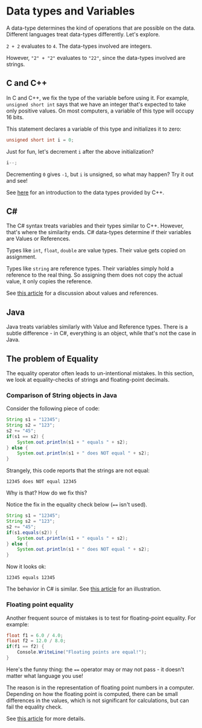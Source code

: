 # Data types and Variables

A data-type determines the kind of operations that are possible on the data.
Different languages treat data-types differently. Let's explore.

`2 + 2` evaluates to `4`. The data-types involved are integers.

However, `"2" + "2"` evaluates to `"22"`,
since the data-types involved are strings.

## C and C++

In C and C++, we fix the type of the variable before using it.
For example, `unsigned short int` says that we have an integer that's
expected to take only positive values.
On most computers, a variable of this type will occupy 16 bits.

This statement declares a variable of this type and initializes it to zero:

```C
unsigned short int i = 0;
```

Just for fun, let's decrement `i` after the above initialization?

```C
i--;
```

Decrementing `0` gives `-1`, but `i` is unsigned, so what may happen?
Try it out and see!

See [here](https://www.tutorialspoint.com/cplusplus/cpp_data_types.htm)
for an introduction to the data types provided by C++.

## C\#

The C# syntax treats variables and their types similar to C++.
However, that's where the similarity ends.
C# data-types determine if their variables are Values or References.

Types like `int`, `float`, `double` are value types. Their value gets copied on assignment.

Types like `string` are reference types.
Their variables simply hold a reference to the real thing.
So assigning them does not copy the actual value, it only copies the reference.

See [this article](https://medium.com/omarelgabrys-blog/understanding-data-types-in-c-7ccf4547d639)
for a discussion about values and references.

## Java

Java treats variables similarly with Value and Reference types.
There is a subtle difference - in C#, everything is an object,
while that's not the case in Java.

## The problem of Equality

The equality operator often leads to un-intentional mistakes.
In this section, we look at equality-checks of strings and floating-point decimals.

### Comparison of String objects in Java

Consider the following piece of code:

```Java
String s1 = "12345";
String s2 = "123";
s2 += "45";
if(s1 == s2) {
    System.out.println(s1 + " equals " + s2);
} else {
    System.out.println(s1 + " does NOT equal " + s2);
}
```

Strangely, this code reports that the strings are not equal:

`12345 does NOT equal 12345`

Why is that? How do we fix this?

Notice the fix in the equality check below (`==` isn't used).

```Java
String s1 = "12345";
String s2 = "123";
s2 += "45";
if(s1.equals(s2)) {
    System.out.println(s1 + " equals " + s2);
} else {
    System.out.println(s1 + " does NOT equal " + s2);
}
```

Now it looks ok:

`12345 equals 12345`

The behavior in C# is similar. See [this article](https://www.c-sharpcorner.com/UploadFile/3d39b4/difference-between-operator-and-equals-method-in-C-Sharp/)
for an illustration.

### Floating point equality

Another frequent source of mistakes is to test for floating-point equality.
For example:

```C#
float f1 = 6.0 / 4.0;
float f2 = 12.0 / 8.0;
if(f1 == f2) {
    Console.WriteLine("Floating points are equal!");
}
```

Here's the funny thing: the `==` operator may or may not pass -
it doesn't matter what language you use!

The reason is in the representation of floating point numbers
in a computer. Depending on how the floating point is computed,
there can be small differences in the values, which is not
significant for calculations, but can fail the equality check.

See [this article](https://floating-point-gui.de/errors/comparison/)
for more details.
